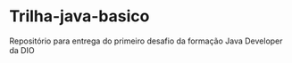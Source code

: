 # Trilha-java-basico
Repositório para entrega do primeiro desafio da formação Java Developer da DIO
